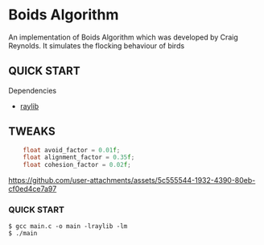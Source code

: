 # Boids Algorithm

An implementation of Boids Algorithm which was developed by Craig Reynolds.
It simulates the flocking behaviour of birds

## QUICK START

Dependencies

- [raylib](https://www.raylib.com/)

## TWEAKS

```c
    float avoid_factor = 0.01f;
    float alignment_factor = 0.35f;
    float cohesion_factor = 0.02f;
```

https://github.com/user-attachments/assets/5c555544-1932-4390-80eb-cf0ed4ce7a97

### QUICK START

```console
$ gcc main.c -o main -lraylib -lm
$ ./main
```

